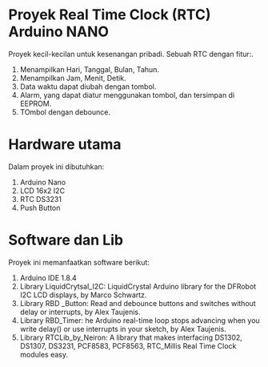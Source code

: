 # Proyek Real Time Clock (RTC) Arduino NANO
Proyek kecil-kecilan untuk kesenangan pribadi. Sebuah RTC dengan fitur:.
1. Menampilkan Hari, Tanggal, Bulan, Tahun.
2. Menampilkan Jam, Menit, Detik.
3. Data waktu dapat diubah dengan tombol.
4. Alarm, yang dapat diatur menggunakan tombol, dan tersimpan di EEPROM.
5. TOmbol dengan debounce.

# Hardware utama
Dalam proyek ini dibutuhkan:
1. Arduino Nano
2. LCD 16x2 I2C
3. RTC DS3231
4. Push Button

# Software dan Lib
Proyek ini memanfaatkan software berikut:
1. Arduino IDE 1.8.4
2. Library LiquidCrytsal_I2C: LiquidCrystal Arduino library for the DFRobot I2C LCD displays, by Marco Schwartz.
3. Library RBD _Button: Read and debounce buttons and switches without delay or interrupts, by Alex Taujenis.
4. Library RBD_Timer: he Arduino real-time loop stops advancing when you write delay() or use interrupts in your sketch, by Alex Taujenis.
5. Library RTCLib_by_Neiron: A library that makes interfacing DS1302, DS1307, DS3231, PCF8583, PCF8563, RTC_Millis Real Time Clock modules easy.


